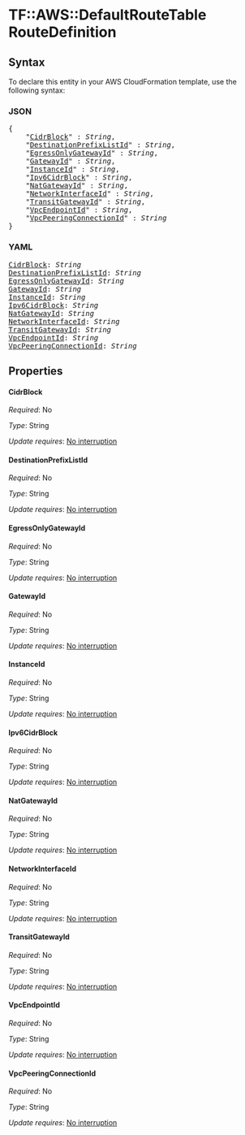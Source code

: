 # TF::AWS::DefaultRouteTable RouteDefinition

## Syntax

To declare this entity in your AWS CloudFormation template, use the following syntax:

### JSON

<pre>
{
    "<a href="#cidrblock" title="CidrBlock">CidrBlock</a>" : <i>String</i>,
    "<a href="#destinationprefixlistid" title="DestinationPrefixListId">DestinationPrefixListId</a>" : <i>String</i>,
    "<a href="#egressonlygatewayid" title="EgressOnlyGatewayId">EgressOnlyGatewayId</a>" : <i>String</i>,
    "<a href="#gatewayid" title="GatewayId">GatewayId</a>" : <i>String</i>,
    "<a href="#instanceid" title="InstanceId">InstanceId</a>" : <i>String</i>,
    "<a href="#ipv6cidrblock" title="Ipv6CidrBlock">Ipv6CidrBlock</a>" : <i>String</i>,
    "<a href="#natgatewayid" title="NatGatewayId">NatGatewayId</a>" : <i>String</i>,
    "<a href="#networkinterfaceid" title="NetworkInterfaceId">NetworkInterfaceId</a>" : <i>String</i>,
    "<a href="#transitgatewayid" title="TransitGatewayId">TransitGatewayId</a>" : <i>String</i>,
    "<a href="#vpcendpointid" title="VpcEndpointId">VpcEndpointId</a>" : <i>String</i>,
    "<a href="#vpcpeeringconnectionid" title="VpcPeeringConnectionId">VpcPeeringConnectionId</a>" : <i>String</i>
}
</pre>

### YAML

<pre>
<a href="#cidrblock" title="CidrBlock">CidrBlock</a>: <i>String</i>
<a href="#destinationprefixlistid" title="DestinationPrefixListId">DestinationPrefixListId</a>: <i>String</i>
<a href="#egressonlygatewayid" title="EgressOnlyGatewayId">EgressOnlyGatewayId</a>: <i>String</i>
<a href="#gatewayid" title="GatewayId">GatewayId</a>: <i>String</i>
<a href="#instanceid" title="InstanceId">InstanceId</a>: <i>String</i>
<a href="#ipv6cidrblock" title="Ipv6CidrBlock">Ipv6CidrBlock</a>: <i>String</i>
<a href="#natgatewayid" title="NatGatewayId">NatGatewayId</a>: <i>String</i>
<a href="#networkinterfaceid" title="NetworkInterfaceId">NetworkInterfaceId</a>: <i>String</i>
<a href="#transitgatewayid" title="TransitGatewayId">TransitGatewayId</a>: <i>String</i>
<a href="#vpcendpointid" title="VpcEndpointId">VpcEndpointId</a>: <i>String</i>
<a href="#vpcpeeringconnectionid" title="VpcPeeringConnectionId">VpcPeeringConnectionId</a>: <i>String</i>
</pre>

## Properties

#### CidrBlock

_Required_: No

_Type_: String

_Update requires_: [No interruption](https://docs.aws.amazon.com/AWSCloudFormation/latest/UserGuide/using-cfn-updating-stacks-update-behaviors.html#update-no-interrupt)

#### DestinationPrefixListId

_Required_: No

_Type_: String

_Update requires_: [No interruption](https://docs.aws.amazon.com/AWSCloudFormation/latest/UserGuide/using-cfn-updating-stacks-update-behaviors.html#update-no-interrupt)

#### EgressOnlyGatewayId

_Required_: No

_Type_: String

_Update requires_: [No interruption](https://docs.aws.amazon.com/AWSCloudFormation/latest/UserGuide/using-cfn-updating-stacks-update-behaviors.html#update-no-interrupt)

#### GatewayId

_Required_: No

_Type_: String

_Update requires_: [No interruption](https://docs.aws.amazon.com/AWSCloudFormation/latest/UserGuide/using-cfn-updating-stacks-update-behaviors.html#update-no-interrupt)

#### InstanceId

_Required_: No

_Type_: String

_Update requires_: [No interruption](https://docs.aws.amazon.com/AWSCloudFormation/latest/UserGuide/using-cfn-updating-stacks-update-behaviors.html#update-no-interrupt)

#### Ipv6CidrBlock

_Required_: No

_Type_: String

_Update requires_: [No interruption](https://docs.aws.amazon.com/AWSCloudFormation/latest/UserGuide/using-cfn-updating-stacks-update-behaviors.html#update-no-interrupt)

#### NatGatewayId

_Required_: No

_Type_: String

_Update requires_: [No interruption](https://docs.aws.amazon.com/AWSCloudFormation/latest/UserGuide/using-cfn-updating-stacks-update-behaviors.html#update-no-interrupt)

#### NetworkInterfaceId

_Required_: No

_Type_: String

_Update requires_: [No interruption](https://docs.aws.amazon.com/AWSCloudFormation/latest/UserGuide/using-cfn-updating-stacks-update-behaviors.html#update-no-interrupt)

#### TransitGatewayId

_Required_: No

_Type_: String

_Update requires_: [No interruption](https://docs.aws.amazon.com/AWSCloudFormation/latest/UserGuide/using-cfn-updating-stacks-update-behaviors.html#update-no-interrupt)

#### VpcEndpointId

_Required_: No

_Type_: String

_Update requires_: [No interruption](https://docs.aws.amazon.com/AWSCloudFormation/latest/UserGuide/using-cfn-updating-stacks-update-behaviors.html#update-no-interrupt)

#### VpcPeeringConnectionId

_Required_: No

_Type_: String

_Update requires_: [No interruption](https://docs.aws.amazon.com/AWSCloudFormation/latest/UserGuide/using-cfn-updating-stacks-update-behaviors.html#update-no-interrupt)

